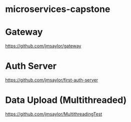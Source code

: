 # microservices-capstone


# Gateway

https://github.com/jmsaylor/gateway


# Auth Server

https://github.com/jmsaylor/first-auth-server

# Data Upload (Multithreaded)

https://github.com/jmsaylor/MultithreadingTest
